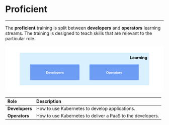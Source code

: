 # Proficient

---

The **proficient** training is split between **developers** and **operators** learning streams.  The training is designed to teach skills that are relevant to the particular role.

<img src="images/proficient.png" alt="blank" width="765"/>

| Role           | Description                 |
| :------------- | :-------------------------- |
| **Developers** | How to use Kubernetes to develop applications. |
| **Operators**  | How to use Kubernetes to deliver a PaaS to the developers. |


